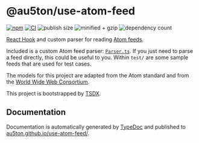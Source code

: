 # @au5ton/use-atom-feed

[![npm](https://img.shields.io/npm/v/@au5ton/use-atom-feed)](https://www.npmjs.com/@au5ton/use-atom-feed) [![CI](https://github.com/au5ton/use-atom-feed/actions/workflows/main.yml/badge.svg)](https://github.com/au5ton/use-atom-feed/actions/workflows/main.yml) ![publish size](https://badgen.net/packagephobia/publish/@au5ton/use-atom-feed) ![minified + gzip](https://badgen.net/bundlephobia/minzip/@au5ton/use-atom-feed) ![dependency count](https://badgen.net/bundlephobia/dependency-count/@au5ton/use-atom-feed)

[React Hook](https://reactjs.org/docs/hooks-intro.html) and custom parser for reading [Atom feeds](https://validator.w3.org/feed/docs/atom.html).


Included is a custom Atom feed parser: [`Parser.ts`](src/Parser.ts). If you just need to parse a feed directly, this could be useful to you. Within `test/` are some sample feeds that are used for test cases.

The models for this project are adapted from the Atom standard and from the [World Wide Web Consortium](https://validator.w3.org/feed/docs/atom.html).

This project is bootstrapped by [TSDX](https://github.com/formium/tsdx).

## Documentation

Documentation is automatically generated by [TypeDoc](https://typedoc.org) and published to [au5ton.github.io/use-atom-feed/](https://au5ton.github.io/use-atom-feed/).